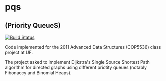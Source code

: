 pqs
===
(Priority QueueS)
-----------------
[![Build Status](https://travis-ci.org/giacobenin/pqs.svg?branch=master)](https://travis-ci.org/giacobenin/pqs)

Code implemented for the 2011 Advanced Data Structures (COP5536) class project at UF.

The project asked to implement Dijkstra's Single Source Shortest Path algorithm for directed graphs using different priotity queues (notably Fibonaccy and Binomial Heaps).
